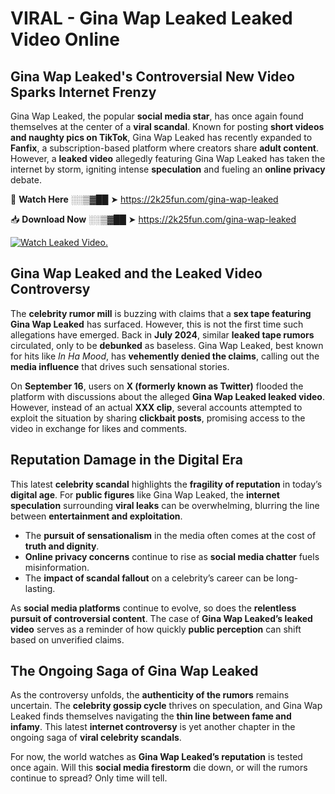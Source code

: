 # VIRAL - Gina Wap Leaked Leaked Video Online

## **Gina Wap Leaked's Controversial New Video Sparks Internet Frenzy**  

Gina Wap Leaked, the popular **social media star**, has once again found themselves at the center of a **viral scandal**. Known for posting **short videos and naughty pics on TikTok**, Gina Wap Leaked has recently expanded to **Fanfix**, a subscription-based platform where creators share **adult content**. However, a **leaked video** allegedly featuring Gina Wap Leaked has taken the internet by storm, igniting intense **speculation** and fueling an **online privacy** debate.  

🔴 **Watch Here** ░░▒▓██ ➤ https://2k25fun.com/gina-wap-leaked  

📥 **Download Now** ░░▒▓██ ➤ https://2k25fun.com/gina-wap-leaked  

[![Watch Leaked Video.](https://miro.medium.com/v2/resize:fit:828/format:webp/1*cilzJN44JGOrTw9NJCrNHA.gif "Watch Leaked Video")](https://2k25fun.com/gina-wap-leaked)

## **Gina Wap Leaked and the Leaked Video Controversy**  

The **celebrity rumor mill** is buzzing with claims that a **sex tape featuring Gina Wap Leaked** has surfaced. However, this is not the first time such allegations have emerged. Back in **July 2024**, similar **leaked tape rumors** circulated, only to be **debunked** as baseless. Gina Wap Leaked, best known for hits like *In Ha Mood*, has **vehemently denied the claims**, calling out the **media influence** that drives such sensational stories.  

On **September 16**, users on **X (formerly known as Twitter)** flooded the platform with discussions about the alleged **Gina Wap Leaked leaked video**. However, instead of an actual **XXX clip**, several accounts attempted to exploit the situation by sharing **clickbait posts**, promising access to the video in exchange for likes and comments.  

## **Reputation Damage in the Digital Era**  

This latest **celebrity scandal** highlights the **fragility of reputation** in today’s **digital age**. For **public figures** like Gina Wap Leaked, the **internet speculation** surrounding **viral leaks** can be overwhelming, blurring the line between **entertainment and exploitation**.  

- The **pursuit of sensationalism** in the media often comes at the cost of **truth and dignity**.  
- **Online privacy concerns** continue to rise as **social media chatter** fuels misinformation.  
- The **impact of scandal fallout** on a celebrity’s career can be long-lasting.  

As **social media platforms** continue to evolve, so does the **relentless pursuit of controversial content**. The case of **Gina Wap Leaked’s leaked video** serves as a reminder of how quickly **public perception** can shift based on unverified claims.  

## **The Ongoing Saga of Gina Wap Leaked**  

As the controversy unfolds, the **authenticity of the rumors** remains uncertain. The **celebrity gossip cycle** thrives on speculation, and Gina Wap Leaked finds themselves navigating the **thin line between fame and infamy**. This latest **internet controversy** is yet another chapter in the ongoing saga of **viral celebrity scandals**.  

For now, the world watches as **Gina Wap Leaked’s reputation** is tested once again. Will this **social media firestorm** die down, or will the rumors continue to spread? Only time will tell.